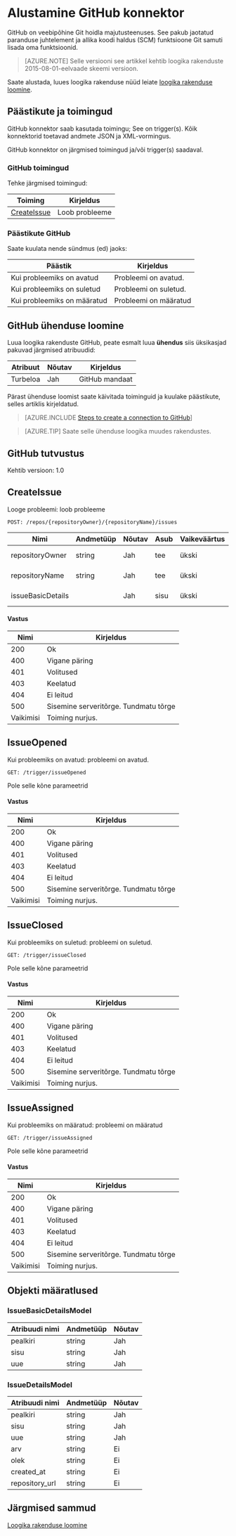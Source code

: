 <properties
pageTitle="GitHub | Microsoft Azure'i"
description="Loogika rakenduste teenusega Azure'i rakenduse loomisel. GitHub on veebipõhine Git hoidla majutusteenuses. See pakub jaotatud paranduse juhtelement ja allika koodi haldus (SCM) funktsioone Git samuti lisada oma funktsioonid."
services="logic-apps"   
documentationCenter=".net,nodejs,java"  
authors="msftman"   
manager="erikre"    
editor=""
tags="connectors" />

<tags
ms.service="logic-apps"
ms.devlang="multiple"
ms.topic="article"
ms.tgt_pltfrm="na"
ms.workload="integration"
ms.date="08/18/2016"
ms.author="deonhe"/>

# <a name="get-started-with-the-github-connector"></a>Alustamine GitHub konnektor

GitHub on veebipõhine Git hoidla majutusteenuses. See pakub jaotatud paranduse juhtelement ja allika koodi haldus (SCM) funktsioone Git samuti lisada oma funktsioonid.

>[AZURE.NOTE] Selle versiooni see artikkel kehtib loogika rakenduste 2015-08-01-eelvaade skeemi versioon. 

Saate alustada, luues loogika rakenduse nüüd leiate [loogika rakenduse loomine](../app-service-logic/app-service-logic-create-a-logic-app.md).

## <a name="triggers-and-actions"></a>Päästikute ja toimingud

GitHub konnektor saab kasutada toimingu; See on trigger(s). Kõik konnektorid toetavad andmete JSON ja XML-vormingus. 

 GitHub konnektor on järgmised toimingud ja/või trigger(s) saadaval.

### <a name="github-actions"></a>GitHub toimingud
Tehke järgmised toimingud:

|Toiming|Kirjeldus|
|--- | ---|
|[CreateIssue](connectors-create-api-github.md#createissue)|Loob probleeme|
### <a name="github-triggers"></a>Päästikute GitHub
Saate kuulata nende sündmus (ed) jaoks:

|Päästik | Kirjeldus|
|--- | ---|
|Kui probleemiks on avatud|Probleemi on avatud.|
|Kui probleemiks on suletud|Probleemi on suletud.|
|Kui probleemiks on määratud|Probleemi on määratud|


## <a name="create-a-connection-to-github"></a>GitHub ühenduse loomine
Luua loogika rakenduste GitHub, peate esmalt luua **ühendus** siis üksikasjad pakuvad järgmised atribuudid: 

|Atribuut| Nõutav|Kirjeldus|
| ---|---|---|
|Turbeloa|Jah|GitHub mandaat|
Pärast ühenduse loomist saate käivitada toiminguid ja kuulake päästikute, selles artiklis kirjeldatud. 

>[AZURE.INCLUDE [Steps to create a connection to GitHub](../../includes/connectors-create-api-github.md)]

>[AZURE.TIP] Saate selle ühenduse loogika muudes rakendustes.

## <a name="reference-for-github"></a>GitHub tutvustus
Kehtib versioon: 1.0

## <a name="createissue"></a>CreateIssue
Looge probleemi: loob probleeme 

```POST: /repos/{repositoryOwner}/{repositoryName}/issues``` 

| Nimi| Andmetüüp|Nõutav|Asub|Vaikeväärtus|Kirjeldus|
| ---|---|---|---|---|---|
|repositoryOwner|string|Jah|tee|ükski|Andmebaasi omanik|
|repositoryName|string|Jah|tee|ükski|Andmebaasi nimi|
|issueBasicDetails| |Jah|sisu|ükski|Probleemi üksikasjad|

#### <a name="response"></a>Vastus

|Nimi|Kirjeldus|
|---|---|
|200|Ok|
|400|Vigane päring|
|401|Volitused|
|403|Keelatud|
|404|Ei leitud|
|500|Sisemine serveritõrge. Tundmatu tõrge|
|Vaikimisi|Toiming nurjus.|


## <a name="issueopened"></a>IssueOpened
Kui probleemiks on avatud: probleemi on avatud. 

```GET: /trigger/issueOpened``` 

Pole selle kõne parameetrid
#### <a name="response"></a>Vastus

|Nimi|Kirjeldus|
|---|---|
|200|Ok|
|400|Vigane päring|
|401|Volitused|
|403|Keelatud|
|404|Ei leitud|
|500|Sisemine serveritõrge. Tundmatu tõrge|
|Vaikimisi|Toiming nurjus.|


## <a name="issueclosed"></a>IssueClosed
Kui probleemiks on suletud: probleemi on suletud. 

```GET: /trigger/issueClosed``` 

Pole selle kõne parameetrid
#### <a name="response"></a>Vastus

|Nimi|Kirjeldus|
|---|---|
|200|Ok|
|400|Vigane päring|
|401|Volitused|
|403|Keelatud|
|404|Ei leitud|
|500|Sisemine serveritõrge. Tundmatu tõrge|
|Vaikimisi|Toiming nurjus.|


## <a name="issueassigned"></a>IssueAssigned
Kui probleemiks on määratud: probleemi on määratud 

```GET: /trigger/issueAssigned``` 

Pole selle kõne parameetrid
#### <a name="response"></a>Vastus

|Nimi|Kirjeldus|
|---|---|
|200|Ok|
|400|Vigane päring|
|401|Volitused|
|403|Keelatud|
|404|Ei leitud|
|500|Sisemine serveritõrge. Tundmatu tõrge|
|Vaikimisi|Toiming nurjus.|


## <a name="object-definitions"></a>Objekti määratlused 

### <a name="issuebasicdetailsmodel"></a>IssueBasicDetailsModel


| Atribuudi nimi | Andmetüüp | Nõutav |
|---|---|---|
|pealkiri|string|Jah |
|sisu|string|Jah |
|uue|string|Jah |



### <a name="issuedetailsmodel"></a>IssueDetailsModel


| Atribuudi nimi | Andmetüüp | Nõutav |
|---|---|---|
|pealkiri|string|Jah |
|sisu|string|Jah |
|uue|string|Jah |
|arv|string|Ei |
|olek|string|Ei |
|created_at|string|Ei |
|repository_url|string|Ei |


## <a name="next-steps"></a>Järgmised sammud
[Loogika rakenduse loomine](../app-service-logic/app-service-logic-create-a-logic-app.md)